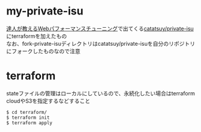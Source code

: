 # my-private-isu

[達人が教えるWebパフォーマンスチューニング](https://gihyo.jp/book/2022/978-4-297-12846-3)で出てくる[catatsuy/private-isu](https://github.com/catatsuy/private-isu)にterraformを加えたもの  
なお、fork-private-isuディレクトリはcatatsuy/private-isuを自分のリポジトリにフォークしたものなので注意

# terraform

stateファイルの管理はローカルにしているので、永続化したい場合はterraform cloudやS3を指定するなどすること

```shell
$ cd terraform/
$ terraform init
$ terraform apply
```
